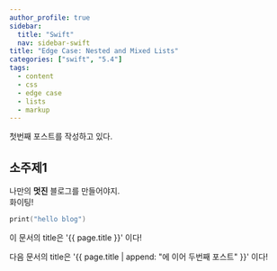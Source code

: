 ```yaml
---
author_profile: true
sidebar:
  title: "Swift"
  nav: sidebar-swift
title: "Edge Case: Nested and Mixed Lists"
categories: ["swift", "5.4"]
tags:
  - content
  - css
  - edge case
  - lists
  - markup
---
```


첫번째 포스트를 작성하고 있다.

## 소주제1

나만의 __멋진__ 블로그를 만들어야지.<br/>
화이팅!

```swift
print("hello blog")
```

이 문서의 title은 '{{ page.title }}' 이다!

다음 문서의 title은 '{{ page.title | append: "에 이어 두번째 포스트" }}' 이다!
